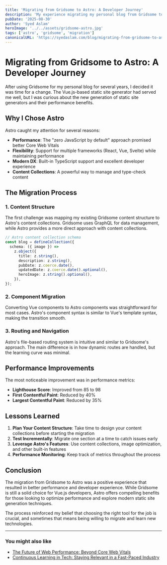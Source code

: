 ```yaml
---
title: 'Migrating from Gridsome to Astro: A Developer Journey'
description: 'My experience migrating my personal blog from Gridsome to Astro, including the challenges, benefits, and lessons learned along the way.'
pubDate: '2025-08-30'
author: 'Syed Aslam'
heroImage: '../../assets/gridsome-astro.jpg'
tags: ['astro', 'gridsome', 'migration']
canonicalURL: 'https://syedaslam.com/blog/migrating-from-gridsome-to-astro-a-developer-journey/'
---
```


# Migrating from Gridsome to Astro: A Developer Journey

After using Gridsome for my personal blog for several years, I decided it was time for a change. The Vue.js-based static site generator had served me well, but I was curious about the new generation of static site generators and their performance benefits.

## Why I Chose Astro

Astro caught my attention for several reasons:

- **Performance**: The "zero JavaScript by default" approach promised better Core Web Vitals
- **Flexibility**: Support for multiple frameworks (React, Vue, Svelte) while maintaining performance
- **Modern DX**: Built-in TypeScript support and excellent developer experience
- **Content Collections**: A powerful way to manage and type-check content

## The Migration Process

### 1. Content Structure

The first challenge was mapping my existing Gridsome content structure to Astro's content collections. Gridsome uses GraphQL for data management, while Astro provides a more direct approach with content collections.

```typescript
// Astro content collection schema
const blog = defineCollection({
  schema: ({ image }) =>
    z.object({
      title: z.string(),
      description: z.string(),
      pubDate: z.coerce.date(),
      updatedDate: z.coerce.date().optional(),
      heroImage: z.string().optional(),
    }),
});
```

### 2. Component Migration

Converting Vue components to Astro components was straightforward for most cases. Astro's component syntax is similar to Vue's template syntax, making the transition smooth.

### 3. Routing and Navigation

Astro's file-based routing system is intuitive and similar to Gridsome's approach. The main difference is in how dynamic routes are handled, but the learning curve was minimal.

## Performance Improvements

The most noticeable improvement was in performance metrics:

- **Lighthouse Score**: Improved from 85 to 98
- **First Contentful Paint**: Reduced by 40%
- **Largest Contentful Paint**: Reduced by 35%

## Lessons Learned

1. **Plan Your Content Structure**: Take time to design your content collections before starting the migration
2. **Test Incrementally**: Migrate one section at a time to catch issues early
3. **Leverage Astro's Features**: Use content collections, image optimization, and other built-in features
4. **Performance Monitoring**: Keep track of metrics throughout the process

## Conclusion

The migration from Gridsome to Astro was a positive experience that resulted in better performance and developer experience. While Gridsome is still a solid choice for Vue.js developers, Astro offers compelling benefits for those looking to optimize performance and explore modern static site generation techniques.

The process reinforced my belief that choosing the right tool for the job is crucial, and sometimes that means being willing to migrate and learn new technologies.

---

### You might also like

- [The Future of Web Performance: Beyond Core Web Vitals](/blog/the-future-of-web-performance-beyond-core-web-vitals)
- [Continuous Learning in Tech: Staying Relevant in a Fast-Paced Industry](/blog/continuous-learning-in-tech-staying-relevant-in-a-fast-paced-industry)
